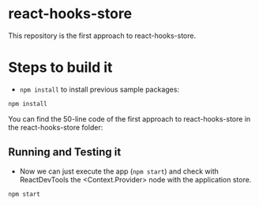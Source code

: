 # react-hooks-store

This repository is the first approach to react-hooks-store.

# Steps to build it

- `npm install` to install previous sample packages:

```bash
npm install
```

You can find the 50-line code of the first approach to react-hooks-store in the react-hooks-store folder:

## Running and Testing it

- Now we can just execute the app (`npm start`) and check with ReactDevTools the <Context.Provider> node with the application store.

```bash
npm start
```
